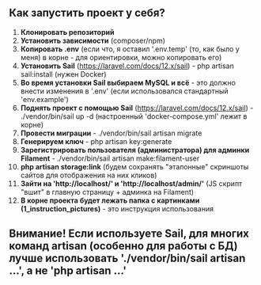 ## Как запустить проект у себя?

1. **Клонировать репозиторий**
2. **Установить зависимости** (composer/npm)
3. **Копировать .env** (если что, я оставил '.env.temp' (то, как было у меня) в корне - для ориентировки, можно копировать его)
4. **Установить Sail** (https://laravel.com/docs/12.x/sail) - php artisan sail:install (нужен Docker)
5. **Во время установки Sail выбираем MySQL и всё** - это должно внести изменения в '.env' (если использовался стандартный 'env.example')
6. **Поднять проект с помощью Sail** (https://laravel.com/docs/12.x/sail) - ./vendor/bin/sail up -d (настроенный 'docker-compose.yml' лежит в корне)
7. **Провести миграции** - ./vendor/bin/sail artisan migrate
8. **Генерируем ключ** - php artisan key:generate
9. **Зарегистрировать пользователя (администратора) для админки Filament** - ./vendor/bin/sail artisan make:filament-user
10. **php artisan storage:link** (будем сохранять "эталонные" скриншоты сайтов для отображения на них кликов)
11. **Зайти на 'http://localhost/' и 'http://localhost/admin/'** (JS скрипт "вшит" в главную страницу + админка на Filament)
12. **В корне проекта будет лежать папка с картинками (1_instruction_pictures)** - это инструкция использования

## Внимание! Если используете Sail, для многих команд artisan (особенно для работы с БД) лучше использовать './vendor/bin/sail artisan ...', а не 'php artisan ...'
